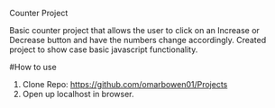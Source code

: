 Counter Project

Basic counter project that allows the user to click on an Increase or Decrease button and have the numbers change accordingly.
Created project to show case basic javascript functionality.

#How to use
1. Clone Repo: https://github.com/omarbowen01/Projects
2. Open up localhost in browser.
   
